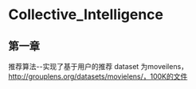 Collective_Intelligence
=======================
第一章
-------------------------
    
推荐算法--实现了基于用户的推荐
dataset 为moveilens，http://grouplens.org/datasets/movielens/，100K的文件
